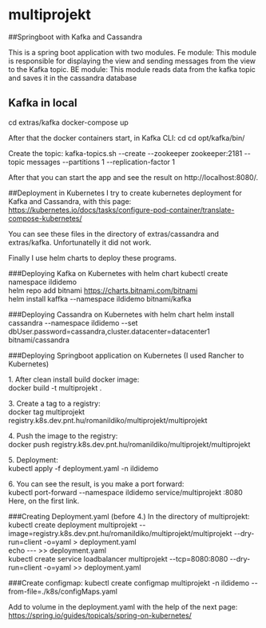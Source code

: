 # multiprojekt
##Springboot with Kafka and Cassandra

This is a spring boot application with two modules. 
Fe module: This module is responsible for displaying the view and sending messages from the view to the Kafka topic.
BE module: This module reads data from the kafka topic and saves it in the cassandra database

## Kafka in local
cd extras/kafka
docker-compose up

After that the docker containers start, in Kafka CLI:
cd cd opt/kafka/bin/

Create the topic:
kafka-topics.sh --create --zookeeper zookeeper:2181 --topic messages --partitions 1 --replication-factor 1

After that you can start the app and see the result on http://localhost:8080/.

##Deployment in Kubernetes
I try to create kubernetes deployment for Kafka and Cassandra, with this page:
https://kubernetes.io/docs/tasks/configure-pod-container/translate-compose-kubernetes/

You can see these files in the directory of extras/cassandra and extras/kafka. Unfortunatelly it did not work.

Finally I use helm charts to deploy these programs.

###Deploying Kafka on Kubernetes with helm chart
kubectl create namespace ildidemo <br>
helm repo add bitnami https://charts.bitnami.com/bitnami <br>
helm install kaffka --namespace ildidemo bitnami/kafka

###Deploying Cassandra on Kubernetes with helm chart
helm install cassandra --namespace ildidemo --set dbUser.password=cassandra,cluster.datacenter=datacenter1 bitnami/cassandra

###Deploying Springboot application on Kubernetes (I used Rancher to Kubernetes)
<p/>
1. After clean install build docker image:
<br>docker build -t multiprojekt .
<p/>
3. Create a tag to a registry:
<br>  docker tag multiprojekt registry.k8s.dev.pnt.hu/romanildiko/multiprojekt/multiprojekt
<p/>
4. Push the image to the registry:
<br>docker push registry.k8s.dev.pnt.hu/romanildiko/multiprojekt/multiprojekt
<p/>
5. Deployment:
<br>kubectl apply -f deployment.yaml -n ildidemo
<p/>
6. You can see the result, is you make a port forward:
<br>kubectl port-forward --namespace ildidemo service/multiprojekt :8080
   Here, on the first link.

###Creating Deployment.yaml (before 4.)
In the directory of multiprojekt: <br>
kubectl create deployment multiprojekt --image=registry.k8s.dev.pnt.hu/romanildiko/multiprojekt/multiprojekt --dry-run=client -o=yaml > deployment.yaml <br>
echo --- >> deployment.yaml <br>
kubectl create service loadbalancer multiprojekt --tcp=8080:8080 --dry-run=client -o=yaml >> deployment.yaml

###Create configmap:
kubectl create configmap multiprojekt -n ildidemo --from-file=./k8s/configMaps.yaml

Add to volume in the deployment.yaml with the help of the next page:
https://spring.io/guides/topicals/spring-on-kubernetes/













